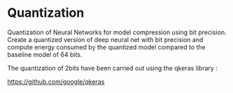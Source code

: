 # Quantization
Quantization of Neural Networks for model compression using bit precision. Create a quantized version of deep neural net with bit precision and compute energy consumed by the quantized model compared to the baseline model of 64 bits.

The quantization of 2bits have been carried out using the qkeras library :

https://github.com/google/qkeras
